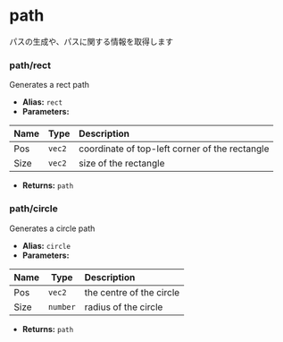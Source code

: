 # path

パスの生成や、パスに関する情報を取得します

### path/rect

Generates a rect path

- **Alias:** `rect`
- **Parameters:**

| Name | Type   | Description                                    |
| ---- | ------ | :--------------------------------------------- |
| Pos  | `vec2` | coordinate of top-left corner of the rectangle |
| Size | `vec2` | size of the rectangle                          |

- **Returns:** `path`

### path/circle

Generates a circle path

- **Alias:** `circle`
- **Parameters:**

| Name | Type     | Description              |
| ---- | -------- | :----------------------- |
| Pos  | `vec2`   | the centre of the circle |
| Size | `number` | radius of the circle     |

- **Returns:** `path`
